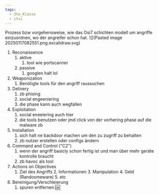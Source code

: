 ```yaml
---
tags:
  - 3te_Klasse
  - itsi
---
```

Prozess bzw vorgehensweise, wie das Osi7 schichten modell um angriffe einzuordnen, wo der angreifer schon hat.
![](Pasted image 20250117082551.png.excalidraw.svg)
1. Reconaissence
	1. aktive
		1. tool wie portscanner
	2. passive
		1. googlen halt lol
2. Weaponization
	1. Benötigte tools für den angriff raussuchen
3. Delivery
	1. zb phising
	2. social engeeniering
	3. die phase kann auch wegfallen
4. Exploitation
	1. social eneeiering auch hier
	2. die tools benutzen oder jmd click von der vorhering phase auf die malware zb
5. Installation
	1. sich halt ne backdoor machen um den zu zugriff zu behalten
	2. zb nutzer erstellen oder configs ändern
6. Command and Control ("C2")
	1. wenn der angriff basicly schon fertig ist und man über mehr geräte kontrolle braucht
	2. zb havoc als tool
7. Actions on Objectives
	1. Ziel des Angriffs 
		2. Informationen 
		3. Manipulation
		4. Geld (Randosmeware)
		5. etc
8. Bereinigung/Verschleierung
	1. spuren entfernen :ok: